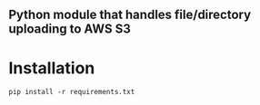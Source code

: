 ## Python module that handles file/directory uploading to AWS S3

# Installation
`pip install -r requirements.txt`
